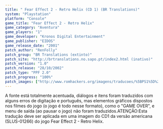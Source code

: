 ```yaml
---
title: " Fear Effect 2 - Retro Helix (CD 1) (BR Translations)"
system: "Playstation"
platform: "Console"
game_title: "Fear Effect 2 - Retro Helix"
game_category: "Aventura"
game_players: "1"
game_developer: "Kronos Digital Entertainment"
game_publisher: "EIDOS"
game_release_date: "2001"
patch_author: "RenFolly"
patch_group: "BR Translations (extinto)"
patch_site: "http://brtranslations.no.sapo.pt/index2.html (inativo)"
patch_version: "1.0"
patch_release: "28/10/2002"
patch_type: "PPF 2.0"
patch_progress: "100%"
patch_images: ["http://www.romhackers.org/imagens/traducoes/%5BPS1%5D%20Fear%20Effect%202%20-%20Retro%20Helix%20-%20CD1%20-%20BR%20Translations%20-%201.png","http://www.romhackers.org/imagens/traducoes/%5BPS1%5D%20Fear%20Effect%202%20-%20Retro%20Helix%20-%20CD1%20-%20BR%20Translations%20-%202.jpg","http://www.romhackers.org/imagens/traducoes/%5BPS1%5D%20Fear%20Effect%202%20-%20Retro%20Helix%20-%20CD1%20-%20BR%20Translations%20-%203.jpg"]
---
```

A fonte está totalmente acentuada, diálogos e itens foram traduzidos com alguns erros de digitação e português, mas elementos gráficos dispostos nos filmes do jogo (o jogo é todo nesse formato), como o "GAME OVER", e menu de saída (ao pausar o jogo) não foram traduzidos.ATENÇÃO:Esta tradução deve ser aplicada em uma imagem do CD1 da versão americana (SLUS-01266) do jogo Fear Effect 2 - Retro Helix.